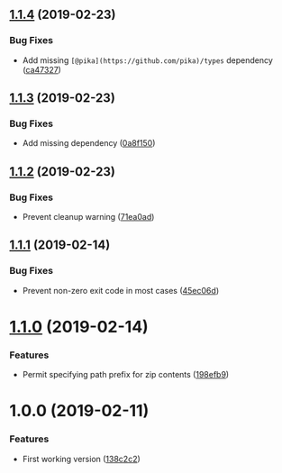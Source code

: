 ## [1.1.4](https://github.com/ryaninvents/plugin-bundle-dependencies/compare/v1.1.3...v1.1.4) (2019-02-23)


### Bug Fixes

* Add missing `[@pika](https://github.com/pika)/types` dependency ([ca47327](https://github.com/ryaninvents/plugin-bundle-dependencies/commit/ca47327))

## [1.1.3](https://github.com/ryaninvents/plugin-bundle-dependencies/compare/v1.1.2...v1.1.3) (2019-02-23)


### Bug Fixes

* Add missing dependency ([0a8f150](https://github.com/ryaninvents/plugin-bundle-dependencies/commit/0a8f150))

## [1.1.2](https://github.com/ryaninvents/plugin-bundle-dependencies/compare/v1.1.1...v1.1.2) (2019-02-23)


### Bug Fixes

* Prevent cleanup warning ([71ea0ad](https://github.com/ryaninvents/plugin-bundle-dependencies/commit/71ea0ad))

## [1.1.1](https://github.com/ryaninvents/plugin-bundle-dependencies/compare/v1.1.0...v1.1.1) (2019-02-14)


### Bug Fixes

* Prevent non-zero exit code in most cases ([45ec06d](https://github.com/ryaninvents/plugin-bundle-dependencies/commit/45ec06d))

# [1.1.0](https://github.com/ryaninvents/plugin-bundle-dependencies/compare/v1.0.0...v1.1.0) (2019-02-14)


### Features

* Permit specifying path prefix for zip contents ([198efb9](https://github.com/ryaninvents/plugin-bundle-dependencies/commit/198efb9))

# 1.0.0 (2019-02-11)


### Features

* First working version ([138c2c2](https://github.com/ryaninvents/plugin-bundle-dependencies/commit/138c2c2))
